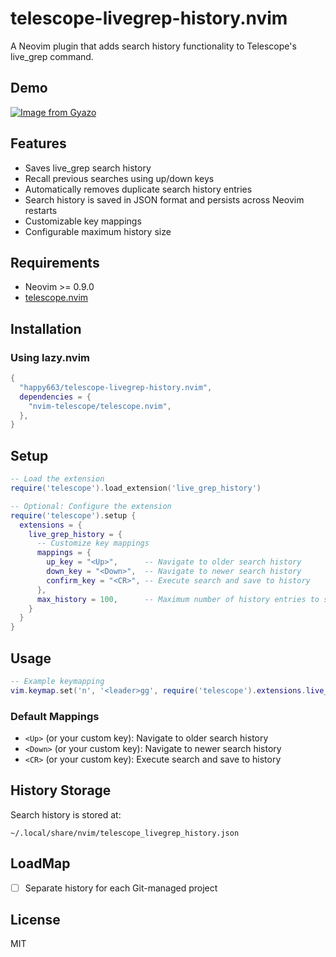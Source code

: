 # telescope-livegrep-history.nvim

A Neovim plugin that adds search history functionality to Telescope's live_grep command.

## Demo

[![Image from Gyazo](https://i.gyazo.com/b3ba9bd974a050c4e57ec0863befd769.gif)](https://gyazo.com/b3ba9bd974a050c4e57ec0863befd769)

## Features

- Saves live_grep search history
- Recall previous searches using up/down keys
- Automatically removes duplicate search history entries
- Search history is saved in JSON format and persists across Neovim restarts
- Customizable key mappings
- Configurable maximum history size

## Requirements

- Neovim >= 0.9.0
- [telescope.nvim](https://github.com/nvim-telescope/telescope.nvim)

## Installation

### Using lazy.nvim

```lua
{
  "happy663/telescope-livegrep-history.nvim",
  dependencies = {
    "nvim-telescope/telescope.nvim",
  },
}
```

## Setup

```lua
-- Load the extension
require('telescope').load_extension('live_grep_history')

-- Optional: Configure the extension
require('telescope').setup {
  extensions = {
    live_grep_history = {
      -- Customize key mappings
      mappings = {
        up_key = "<Up>",      -- Navigate to older search history
        down_key = "<Down>",  -- Navigate to newer search history
        confirm_key = "<CR>", -- Execute search and save to history
      },
      max_history = 100,      -- Maximum number of history entries to save
    }
  }
}
```

## Usage

```lua
-- Example keymapping
vim.keymap.set('n', '<leader>gg', require('telescope').extensions.live_grep_history.live_grep_with_history)
```

### Default Mappings

- `<Up>` (or your custom key): Navigate to older search history
- `<Down>` (or your custom key): Navigate to newer search history
- `<CR>` (or your custom key): Execute search and save to history

## History Storage

Search history is stored at:

```
~/.local/share/nvim/telescope_livegrep_history.json

```

## LoadMap

- [ ] Separate history for each Git-managed project

## License

MIT
